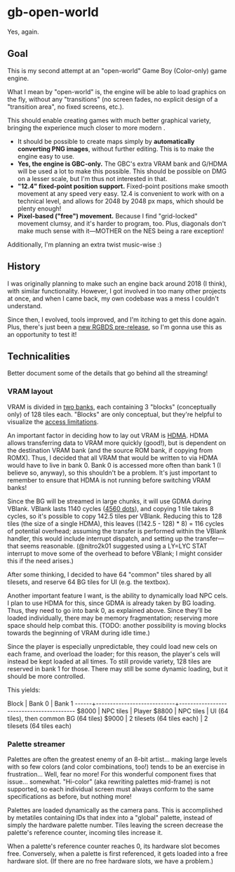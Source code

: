 # gb-open-world

Yes, again.

## Goal

This is my second attempt at an "open-world" Game Boy (Color-only) game engine.

What I mean by "open-world" is, the engine will be able to load graphics on the fly, without any "transitions" (no screen fades, no explicit design of a "transition area", no fixed screens, etc.).

This should enable creating games with much better graphical variety, bringing the experience much closer to more modern .

- It should be possible to create maps simply by **automatically converting PNG images**, without further editing.
  This is to make the engine easy to use.
- __Yes, the engine is GBC-only.__
  The GBC's extra VRAM bank and G/HDMA will be used a lot to make this possible.
  This should be possible on DMG on a lesser scale, but I'm thus not interested in that.
- **"12.4" fixed-point position support.**
  Fixed-point positions make smooth movement at any speed very easy.
  12.4 is convenient to work with on a technical level, and allows for 2048 by 2048 px maps, which should be plenty enough!
- **Pixel-based ("free") movement.**
  Because I find "grid-locked" movement clumsy, and it's harder to program, too.
  Plus, diagonals don't make much sense with it—MOTHER on the NES being a rare exception!

Additionally, I'm planning an extra twist music-wise :)

## History

I was originally planning to make such an engine back around 2018 (I think), with similar functionality.
However, I got involved in too many other projects at once, and when I came back, my own codebase was a mess I couldn't understand.

Since then, I evolved, tools improved, and I'm itching to get this done again.
Plus, there's just been a [new RGBDS pre-release](https://github.com/gbdev/rgbds/releases/tag/v0.5.0-rc1), so I'm gonna use this as an opportunity to test it!

## Technicalities

Better document some of the details that go behind all the streaming!

### VRAM layout

VRAM is divided in [two banks](https://gbdev.io/pandocs/#vram-banks-cgb-only), each containing 3 "blocks" (conceptually only) of 128 tiles each.
"Blocks" are only conceptual, but they're helpful to visualize the [access limitations](https://gbdev.io/pandocs/#vram-tile-data).

An important factor in deciding how to lay out VRAM is [HDMA](https://gbdev.io/pandocs/#lcd-vram-dma-transfers-cgb-only).
HDMA allows transferring data to VRAM more quickly (good!), but is dependent on the destination VRAM bank (and the source ROM bank, if copying from ROMX).
Thus, I decided that all VRAM that would be written to via HDMA would have to live in bank 0.
Bank 0 is accessed more often than bank 1 (I believe so, anyway), so this shouldn't be a problem.
It's just important to remember to ensure that HDMA is not running before switching VRAM banks!

Since the BG will be streamed in large chunks, it will use GDMA during VBlank.
VBlank lasts 1140 cycles ([4560 dots](https://gbdev.io/pandocs/#ff41-stat-lcd-status-r-w)), and copying 1 tile takes 8 cycles, so it's possible to copy 142.5 tiles per VBlank.
Reducing this to 128 tiles (the size of a single HDMA), this leaves ((142.5 - 128) * 8) = 116 cycles of potential overhead; assuming the transfer is performed within the VBlank handler, this would include interrupt dispatch, and setting up the transfer—that seems reasonable.
(@nitro2k01 suggested using a LY=LYC STAT interrupt to move some of the overhead to before VBlank; I might consider this if the need arises.)

After some thinking, I decided to have 64 "common" tiles shared by all tilesets, and reserve 64 BG tiles for UI (e.g. the textbox).

Another important feature I want, is the ability to dynamically load NPC cels.
I plan to use HDMA for this, since GDMA is already taken by BG loading.
Thus, they need to go into bank 0, as explained above.
Since they'll be loaded individually, there may be memory fragmentation; reserving more space should help combat this.
(TODO: another possibility is moving blocks towards the beginning of VRAM during idle time.)

Since the player is especially unpredictable, they could load new cels on each frame, and overload the loader; for this reason, the player's cels will instead be kept loaded at all times.
To still provide variety, 128 tiles are reserved in bank 1 for those.
There may still be some dynamic loading, but it should be more controlled.

This yields:

Block | Bank 0                     | Bank 1
------+----------------------------+-----------------------------------------
$8000 | NPC tiles                  | Player
$8800 | NPC tiles                  | UI (64 tiles), then common BG (64 tiles)
$9000 | 2 tilesets (64 tiles each) | 2 tilesets (64 tiles each)

### Palette streamer

Palettes are often the greatest enemy of an 8-bit artist... making large levels with so few colors (and color combinations, too!) tends to be an exercise in frustration...
Well, fear no more! For this wonderful component fixes that issue... somewhat.
"Hi-color" (aka rewriting palettes mid-frame) is not supported, so each individual screen must always conform to the same specifications as before, but nothing more!

Palettes are loaded dynamically as the camera pans.
This is accomplished by metatiles containing IDs that index into a "global" palette, instead of simply the hardware palette number.
Tiles leaving the screen decrease the palette's reference counter, incoming tiles increase it.

When a palette's reference counter reaches 0, its hardware slot becomes free.
Conversely, when a palette is first referenced, it gets loaded into a free hardware slot.
(If there are no free hardware slots, we have a problem.)
